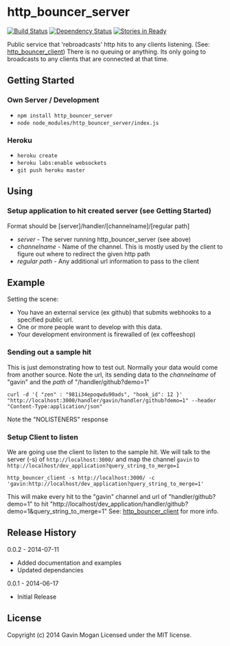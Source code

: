 # http_bouncer_server

[![Build Status](https://travis-ci.org/halkeye/http_bouncer_server.png?branch=master)](https://travis-ci.org/halkeye/http_bouncer_server)
[![Dependency Status](https://gemnasium.com/halkeye/http_bouncer_server.png)](https://gemnasium.com/halkeye/http_bouncer_server)
[![Stories in Ready](https://badge.waffle.io/halkeye/http_bouncer_server.png?label=ready&title=Ready)](https://waffle.io/halkeye/http_bouncer_server)

Public service that 'rebroadcasts' http hits to any clients listening. (See: [http_bouncer_client](https://www.npmjs.org/package/http_bouncer_client))
There is no queuing or anything. Its only going to broadcasts to any clients that are connected at that time.

## Getting Started

### Own Server / Development

* `npm install http_bouncer_server`
* `node node_modules/http_bouncer_server/index.js`

### Heroku

* `heroku create`
* `heroku labs:enable websockets`
* `git push heroku master`

## Using

### Setup application to hit created server (see Getting Started)

Format should be [server]/handler/[channelname]/[regular path]

* *server* - The server running http_bouncer_server (see above)
* *channelname* - Name of the channel. This is mostly used by the client to figure out where to redirect the given http path
* *regular path* - Any additional url information to pass to the client

## Example

Setting the scene:

* You have an external service (ex github) that submits webhooks to a specified public url.
* One or more people want to develop with this data.
* Your development environment is firewalled of (ex coffeeshop)

### Sending out a sample hit

This is just demonstrating how to test out. Normally your data would come from another source.
Note the url, its sending data to the *channelname* of "gavin" and the *path* of "/handler/github?demo=1"

`curl -d '{ "zen" : "981i34epoqwdu90ads", "hook_id": 12 }' "http://localhost:3000/handler/gavin/handler/github?demo=1" --header "Content-Type:application/json"`

Note the "NOLISTENERS" response

### Setup Client to listen

We are going use the client to listen to the sample hit. We will talk to the server (-s) of `http://localhost:3000/` and map the channel `gavin` to `http://localhost/dev_application?query_string_to_merge=1`

`http_bouncer_client -s http://localhost:3000/ -c 'gavin:http://localhost/dev_application?query_string_to_merge=1'`

This will make every hit to the "gavin" channel and url of "handler/github?demo=1" to hit "http://localhost/dev_application/handler/github?demo=1&query_string_to_merge=1"
See: [http_bouncer_client](https://www.npmjs.org/package/http_bouncer_client) for more info.

## Release History

0.0.2 - 2014-07-11

* Added documentation and examples
* Updated dependancies

0.0.1 - 2014-06-17

* Initial Release

## License
Copyright (c) 2014 Gavin Mogan
Licensed under the MIT license.

